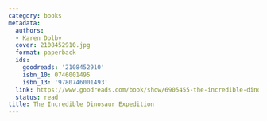```yaml
---
category: books
metadata:
  authors:
  - Karen Dolby
  cover: 2108452910.jpg
  format: paperback
  ids:
    goodreads: '2108452910'
    isbn_10: 0746001495
    isbn_13: '9780746001493'
  link: https://www.goodreads.com/book/show/6905455-the-incredible-dinosaur-expedition
  status: read
title: The Incredible Dinosaur Expedition
---
```

